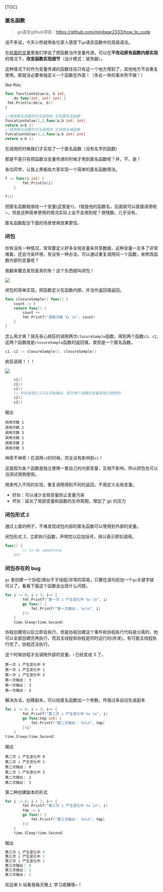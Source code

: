 [TOC]

### 匿名函数
> go语言github项目：https://github.com/minibear2333/how_to_code

话不多说，今天小熊就带各位家人感受下`go`语言函数中的高级语法。

在[前面的文章](https://mp.weixin.qq.com/s/HsaEjO9TgUcfrBhaMS0C5A)里我们学会了把函数当作变量传递，可以在**不改动原有函数内部实现**的情况下，**改变函数实现细节**（设计模式：装饰器）。

这种情况下的作为变量传递的函数往往只有这一个地方用到了，其他地方不会重复使用。那就没必要单独定义一个函数在外面！（多此一举的事本熊不做！）

like this:

```go
func functionValue(a, b int,
    do func(int, int) int) {
 fmt.Println(do(a, b))
}

//使用匿名函数的方法调用他 实现匿名加函数
funcationValue(1,2,func(a,b int) int{
return a+b })
//使用匿名函数的方法调用他 实现匿名减函数
funcationValue(1,2,func(a,b int) int{
return a-b })
```

在调用的时候我们才实现了一个匿名函数（没有名字的函数）

那是不是只有把函数当变量传递的时候才用到匿名函数呢？并，不，是！

各位同学，让我上黑板给大家实现一个简单的匿名函数用法。

```go
f := func(i int) {
		fmt.Println(i)
	}

f(1)
```

把匿名函数赋值给一个变量(这里是`f`)，`f`就是他的函数名，后面就可以直接调用啦~，但是这种简单使用的情况实际上会不会用到呢？很残酷，几乎没有。

匿名函数配合下面的场景使用效果更佳。

### 闭包

你有没有一种情况，常常要定义好多全局变量来共享数据，这种变量一旦多了非常难看，还会污染环境，有没有一种办法，可以通过重复调用同一个函数，来修改函数内部的变量呢？

我翻来覆去发现是真的有！这个东西就叫闭包！

![](https://coding3min.oss-accelerate.aliyuncs.com/coding3min/2020-04-27-135104.jpg)

闭包的简单实现，把函数定义在函数内部，并当作返回值返回。

```go
func closureSample() func() {
	count := 0
	return func() {
		count ++
		fmt.Printf("调用次数 %v \n", count)
	}
}
```

怎么用才爽？我先丧心病狂的调用两次`closureSample`函数，得到两个函数`c1`、`c2`,这两个函数就是`closureSample`函数的返回值，类型是一个匿名函数。

```go
c1, c2 := closureSample(), closureSample()
```

疯狂调用！！！

![](https://coding3min.oss-accelerate.aliyuncs.com/coding3min/2020-04-27-140145.jpg)

```go
	c1()
	c1()
	c1()
	// 你会发现c2又从1开始输出，因为两个函数的变量是独立使用的
	c2()
	c2()
```

输出

```
调用次数 1
调用次数 2
调用次数 3
调用次数 1
调用次数 2
调用次数 3
```

神奇不神奇！在调用`c2`的时候，完全没有影响到`c1`！

这是因为各个函数是独立使用一套自己的内部变量，互相不影响，所以闭包也可以当测试用例使用。

用来传入不同的实现，重复调用得到不同的返回，不用定义全局变量。

- 好处：可以减少全局变量防止变量污染
- 坏处：延长了局部变量和函数的生命周期，增加了 gc 的压力

### 闭包形式 2

通过上面的例子，不难发现闭包内部的匿名函数可以使用到外部的变量。

闭包形式 2，立即执行函数，声明完以后加括号，用以表示即刻调用。

```go
func() {
		// to do something
	}()
```

### 闭包存在的 bug

`go` 里创建一个协程(类似于子线程)非常的容易，只要在语句前加一个`go`关键字就可以了。看看下面这个函数会出现什么问题。

```go
for i := 0; i < 3; i++ {
		fmt.Printf("第一次 i 产生变化中 %v \n", i)
		go func() {
			fmt.Printf("第一次输出： %v\n", i)
		}()
	}
	time.Sleep(time.Second)
```

协程创建完以后立即会执行，但是协程创建这个事件和协程执行代码是分离的，他可以全部创建完再执行，而且主线程和协程是同时运行的(并发)，有可能主线程执行完了，协程还没执行。

这个时候协程才会调用外部的变量，i 已经变成 3 了。

```
第一次 i 产生变化中 0
第一次 i 产生变化中 1
第一次 i 产生变化中 2
第一次输出： 3
第一次输出： 3
第一次输出： 3
```

解决办法，创建副本，可以给匿名函数加一个参数，传值过来自动生成副本

```go
for i := 0; i < 3; i++ {
		fmt.Printf("第二次 i 产生变化中 %v \n", i)
		go func(tmp int) {
			fmt.Printf("第二次输出： %v\n", tmp)
		}(i)
	}
time.Sleep(time.Second)
```

输出

```
第二次 i 产生变化中 0
第二次 i 产生变化中 1
第二次输出： 0
第二次 i 产生变化中 2
第二次输出： 2
第二次输出： 1
```

第二种创建副本的形式

```go
for i := 0; i < 3; i++ {
		fmt.Printf("第三次 i 产生变化中 %v \n", i)
		tmp := i
		go func() {
			fmt.Printf("第三次输出： %v\n", tmp)
		}()
	}
	time.Sleep(time.Second)
```

输出

```go
第三次 i 产生变化中 0
第三次 i 产生变化中 1
第三次 i 产生变化中 2
第三次输出： 0
第三次输出： 2
第三次输出： 1
```

欢迎来 b 站看我每天晚上 学习直播哦~！
